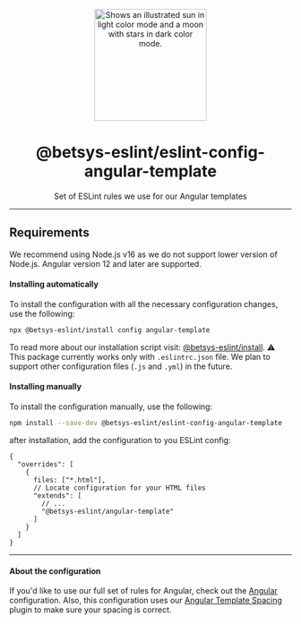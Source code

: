 <p align="center">
  <picture>
    <source media="(prefers-color-scheme: dark)" srcset="https://user-images.githubusercontent.com/19550608/189107427-33501040-d335-4081-a339-0532a88cc5be.svg">
    <source media="(prefers-color-scheme: light)" srcset="https://user-images.githubusercontent.com/19550608/189107408-a7845b2c-1256-4489-8de5-2891b60f7b16.svg">
    <img width="200px" alt="Shows an illustrated sun in light color mode and a moon with stars in dark color mode." src="https://user-images.githubusercontent.com/19550608/189107408-a7845b2c-1256-4489-8de5-2891b60f7b16.svg">
  </picture>
</p>
<h1 align="center">@betsys-eslint/eslint-config-angular-template</h1>
<p align="center">Set of ESLint rules we use for our Angular templates</p>

---

## Requirements
We recommend using Node.js v16 as we do not support lower version of Node.js.
Angular version 12 and later are supported.

#### Installing automatically
To install the configuration with all the necessary configuration changes, use the following:
```bash
npx @betsys-eslint/install config angular-template
```

To read more about our installation script visit: [@betsys-eslint/install](https://github.com/betsys-com/betsys-eslint/tree/main/packages/install).
:warning: This package currently works only with `.eslintrc.json` file. We plan to support other configuration files (`.js` and `.yml`) in the future.

#### Installing manually
To install the configuration manually, use the following:
```bash
npm install --save-dev @betsys-eslint/eslint-config-angular-template
```

after installation, add the configuration to you ESLint config:
```json5
{
  "overrides": [
    {
      files: ["*.html"],
      // Locate configuration for your HTML files
      "extends": [
        // ...
        "@betsys-eslint/angular-template"
      ]
    }
  ]
}
```

---

#### About the configuration
If you'd like to use our full set of rules for Angular, check out the [Angular](https://github.com/betsys-com/betsys-eslint/tree/main/packages/eslint-config-angular) configuration.
Also, this configuration uses our [Angular Template Spacing](https://github.com/betsys-com/betsys-eslint/tree/main/packages/eslint-plugin-angular-template-spacing) plugin to make sure your spacing is correct. 
